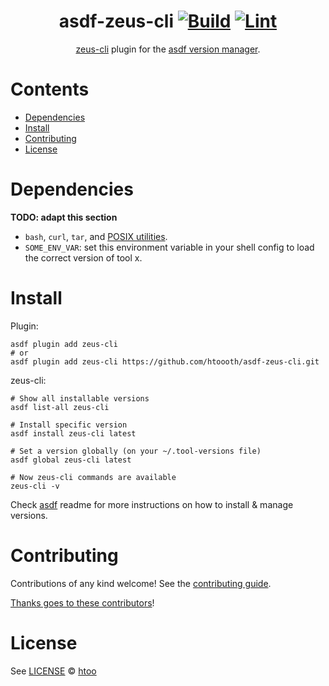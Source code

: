<div align="center">

# asdf-zeus-cli [![Build](https://github.com/htoooth/asdf-zeus-cli/actions/workflows/build.yml/badge.svg)](https://github.com/htoooth/asdf-zeus-cli/actions/workflows/build.yml) [![Lint](https://github.com/htoooth/asdf-zeus-cli/actions/workflows/lint.yml/badge.svg)](https://github.com/htoooth/asdf-zeus-cli/actions/workflows/lint.yml)

[zeus-cli](https://www.npmjs.com/package/@zeppos/zeus-cli) plugin for the [asdf version manager](https://asdf-vm.com).

</div>

# Contents

- [Dependencies](#dependencies)
- [Install](#install)
- [Contributing](#contributing)
- [License](#license)

# Dependencies

**TODO: adapt this section**

- `bash`, `curl`, `tar`, and [POSIX utilities](https://pubs.opengroup.org/onlinepubs/9699919799/idx/utilities.html).
- `SOME_ENV_VAR`: set this environment variable in your shell config to load the correct version of tool x.

# Install

Plugin:

```shell
asdf plugin add zeus-cli
# or
asdf plugin add zeus-cli https://github.com/htoooth/asdf-zeus-cli.git
```

zeus-cli:

```shell
# Show all installable versions
asdf list-all zeus-cli

# Install specific version
asdf install zeus-cli latest

# Set a version globally (on your ~/.tool-versions file)
asdf global zeus-cli latest

# Now zeus-cli commands are available
zeus-cli -v
```

Check [asdf](https://github.com/asdf-vm/asdf) readme for more instructions on how to
install & manage versions.

# Contributing

Contributions of any kind welcome! See the [contributing guide](contributing.md).

[Thanks goes to these contributors](https://github.com/htoooth/asdf-zeus-cli/graphs/contributors)!

# License

See [LICENSE](LICENSE) © [htoo](https://github.com/htoooth/)
